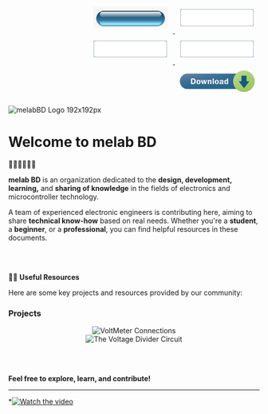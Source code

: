 <!-- Graphical Buttons (Right Aligned) using images -->
<p align="right">
  <a href="https://github.com/melabBD">
    <img src="https://github.com/melabBD/.github/blob/0c22185a4aa40fb60296ff299e3c0b7feecda179/Assets/Images/btn1.png" alt="GitHub Repositories" width="150" style="margin: 10px;"/>
  </a>
  <a href="https://example.com">
    <img src="https://github.com/melabBD/.github/blob/0c5a488df02edf6dcbc6b6bcfbab6eea6c1b14bb/Assets/Images/btn2.png" alt="Useful Resources" width="150" style="margin: 10px;"/>
  </a>
  <a href="https://example.com">
    <img src="https://github.com/melabBD/.github/blob/0c5a488df02edf6dcbc6b6bcfbab6eea6c1b14bb/Assets/Images/btn2.png" alt="Contact Us" width="150" style="margin: 10px;"/>
  </a>
  <a href="https://example.com">
    <img src="https://github.com/melabBD/.github/blob/0c5a488df02edf6dcbc6b6bcfbab6eea6c1b14bb/Assets/Images/btn2.png" alt="More Info" width="150" style="margin: 10px;"/>
  </a>
  <a href="https://example.com">
    <img src="https://github.com/melabBD/.github/blob/0c5a488df02edf6dcbc6b6bcfbab6eea6c1b14bb/Assets/Images/btn4.png" alt="Updates" width="150" style="margin: 10px;"/>
  </a>
</p>

![melabBD Logo 192x192px](https://github.com/user-attachments/assets/09a685f2-ae2b-4844-a891-75d4499c2973)

# Welcome to **melab BD**

🙋‍♀️🙋‍♀️🙋‍♀️

**melab BD** is an organization dedicated to the **design, development, learning,** and **sharing of knowledge** in the fields of electronics and microcontroller technology.

A team of experienced electronic engineers is contributing here, aiming to share **technical know-how** based on real needs. Whether you're a **student**, a **beginner**, or a **professional**, you can find helpful resources in these documents.

<BR>
<BR>

👩‍💻 **Useful Resources**

Here are some key projects and resources provided by our community:

### Projects

<p align="center">
  <img src="https://github.com/user-attachments/assets/226590fa-e336-49d1-9b49-3dc88439df62" alt="VoltMeter Connections" width="400"/>
  <br>
  <img src="https://github.com/user-attachments/assets/576268c9-e293-4f03-b3d9-aa56b4be3c2f" alt="The Voltage Divider Circuit" width="400"/>
</p>

<BR>
<BR>

**Feel free to explore, learn, and contribute!** 

---

*[![Watch the video](https://github.com/melabBD/melabBD.github/assets/78910261/009b1555-2d62-4564-b8b3-9af889c8a9b0)](https://raw.githubusercontent.com/yourusername/yourrepository/main/assets/video.mp4)
